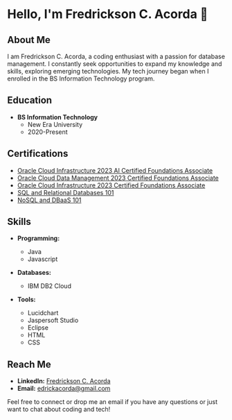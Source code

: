 # Hello, I'm Fredrickson C. Acorda 👋

## About Me

I am Fredrickson C. Acorda, a coding enthusiast with a passion for database management. I constantly seek opportunities to expand my knowledge and skills, exploring emerging technologies. My tech journey began when I enrolled in the BS Information Technology program.

## Education

- **BS Information Technology**
  - New Era University
  - 2020-Present

## Certifications

- [Oracle Cloud Infrastructure 2023 AI Certified Foundations Associate](https://catalog-education.oracle.com/pls/certview/sharebadge?id=AD1808E9B3CEA94252F8121A71E0869C81B0F9F17351AB059A3698ECB4BDC7CA&fbclid=IwAR0qYiiWBYfWsEy49BOlvODfmyJEE9i-g7OzrHldehaB1oAQGjAo3kMwJak)
- [Oracle Cloud Data Management 2023 Certified Foundations Associate](https://catalog-education.oracle.com/pls/certview/sharebadge?id=870CC29FC0E259D86465FEE46D7B600FC33372A19EB1D3503DEC507D4E047812&fbclid=IwAR1Tn_n_iu3HRTRHsy8_Xw2SiNjy3blIEHWgeQs21mDnJPwP2QCe34cbxqY)
- [Oracle Cloud Infrastructure 2023 Certified Foundations Associate](https://catalog-education.oracle.com/pls/certview/sharebadge?id=FAB8390B9DDCBD15688E45B2CE59B78519C22456470C26EF84E3A5D5ADC3EA64&fbclid=IwAR1Uxy8CzrYNt7KEhCE-Vvd6BjqSJhzejuYvalBzQRRiraGZa3-ExkOICyA)
- [SQL and Relational Databases 101](https://courses.cognitiveclass.ai/certificates/0407dd444e9a4ad8b5cb8d080f29c020?fbclid=IwAR08_E5jTQw9JgLBeOCDBjJtd7o3Mu)
- [NoSQL and DBaaS 101](https://courses.cognitiveclass.ai/certificates/2da8a8dbfd194d28a64cd578641989c2) 

## Skills

- **Programming:**
  - Java
  - Javascript

- **Databases:**
  - IBM DB2 Cloud

- **Tools:**
  - Lucidchart
  - Jaspersoft Studio
  - Eclipse
  - HTML
  - CSS

## Reach Me

- **LinkedIn:** [Fredrickson C. Acorda](https://www.linkedin.com/in/fredrickson-acorda/)
- **Email:** edrickacorda@gmail.com

Feel free to connect or drop me an email if you have any questions or just want to chat about coding and tech!
